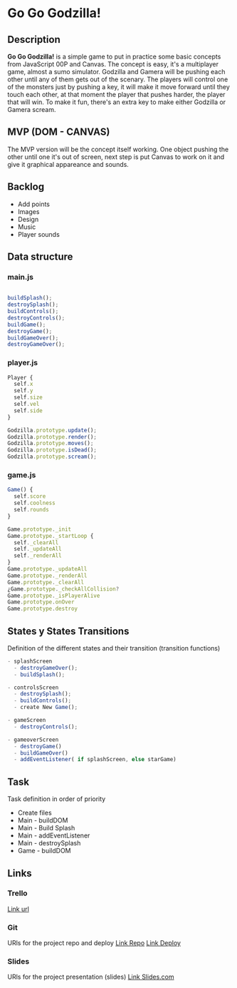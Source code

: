# Go Go Godzilla!

## Description
**Go Go Godzilla!** is a simple game to put in practice some basic concepts from JavaScript 00P and Canvas. The concept is easy, it's a multiplayer game, almost a sumo simulator. Godzilla and Gamera will be pushing each other until any of them gets out of the scenary. The players will control one of the monsters just by pushing a key, it will make it move forward until they touch each other, at that moment the player that pushes harder, the player that will win. To make it fun, there's an extra key to make either Godzilla or Gamera scream.  


## MVP (DOM - CANVAS)
The MVP version will be the concept itself working. One object pushing the other until one it's out of screen, next step is put Canvas to work on it and give it graphical appareance and sounds.


## Backlog
- Add points
- Images
- Design
- Music
- Player sounds

## Data structure
### main.js
```javascript

buildSplash();
destroySplash();
buildControls();
destroyControls();
buildGame();
destroyGame();
buildGameOver();
destroyGameOver();

```

### player.js
```javascript
Player {
  self.x
  self.y
  self.size
  self.vel 
  self.side
}

Godzilla.prototype.update();
Godzilla.prototype.render();
Godzilla.prototype.moves();
Godzilla.prototype.isDead();
Godzilla.prototype.scream();

```

### game.js
```javascript
Game() {
  self.score
  self.coolness
  self.rounds
}

Game.prototype._init
Game.prototype._startLoop {
  self._clearAll
  self._updateAll
  self._renderAll
}
Game.prototype._updateAll
Game.prototype._renderAll
Game.prototype._clearAll
¿Game.prototype._checkAllCollision?
Game.prototype._isPlayerAlive
Game.prototype.onOver
Game.prototype.destroy

```


## States y States Transitions
Definition of the different states and their transition (transition functions)
```javascript
- splashScreen
  - destroyGameOver();
  - buildSplash();

- controlsScreen
  - destroySplash();
  - buildControls();
  - create New Game();

- gameScreen
  - destroyControls();

- gameoverScreen
  - destroyGame()
  - buildGameOver()
  - addEventListener( if splashScreen, else starGame) 

```

## Task
Task definition in order of priority
- Create files
- Main - buildDOM
- Main - Build Splash
- Main - addEventListener
- Main - destroySplash
- Game - buildDOM

## Links


### Trello
[Link url](https://trello.com)


### Git
URls for the project repo and deploy
[Link Repo](https://github.com/RaulCote)
[Link Deploy](http://github.com)


### Slides
URls for the project presentation (slides)
[Link Slides.com](http://slides.com)